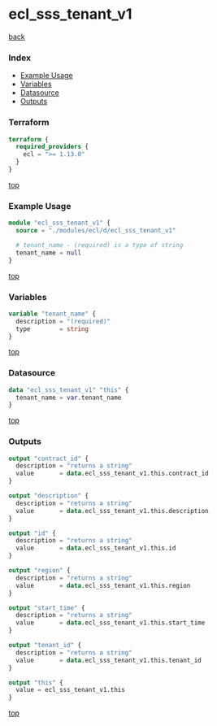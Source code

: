 # ecl_sss_tenant_v1

[back](../ecl.md)

### Index

- [Example Usage](#example-usage)
- [Variables](#variables)
- [Datasource](#datasource)
- [Outputs](#outputs)

### Terraform

```terraform
terraform {
  required_providers {
    ecl = ">= 1.13.0"
  }
}
```

[top](#index)

### Example Usage

```terraform
module "ecl_sss_tenant_v1" {
  source = "./modules/ecl/d/ecl_sss_tenant_v1"

  # tenant_name - (required) is a type of string
  tenant_name = null
}
```

[top](#index)

### Variables

```terraform
variable "tenant_name" {
  description = "(required)"
  type        = string
}
```

[top](#index)

### Datasource

```terraform
data "ecl_sss_tenant_v1" "this" {
  tenant_name = var.tenant_name
}
```

[top](#index)

### Outputs

```terraform
output "contract_id" {
  description = "returns a string"
  value       = data.ecl_sss_tenant_v1.this.contract_id
}

output "description" {
  description = "returns a string"
  value       = data.ecl_sss_tenant_v1.this.description
}

output "id" {
  description = "returns a string"
  value       = data.ecl_sss_tenant_v1.this.id
}

output "region" {
  description = "returns a string"
  value       = data.ecl_sss_tenant_v1.this.region
}

output "start_time" {
  description = "returns a string"
  value       = data.ecl_sss_tenant_v1.this.start_time
}

output "tenant_id" {
  description = "returns a string"
  value       = data.ecl_sss_tenant_v1.this.tenant_id
}

output "this" {
  value = ecl_sss_tenant_v1.this
}
```

[top](#index)